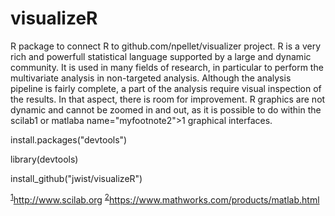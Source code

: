 # visualizeR
R package to connect R to github.com/npellet/visualizer project. R is a very rich and powerfull statistical language supported by a large and dynamic community. It is used in many fields of research, in particular to perform the multivariate analysis in non-targeted analysis. Although the analysis pipeline is fairly complete, a part of the analysis require visual inspection of the results. In that aspect, there is room for improvement. R graphics are not dynamic and cannot be zoomed in and out, as it is possible to do within the scilab<a name="myfootnote1">1</a> or matlaba name="myfootnote2">1</a> graphical interfaces.

install.packages("devtools")

library(devtools)

install_github("jwist/visualizeR")


<sup>[1](#myfootnote1)</sup>http://www.scilab.org
<sup>[2](#myfootnote2)</sup>https://www.mathworks.com/products/matlab.html
